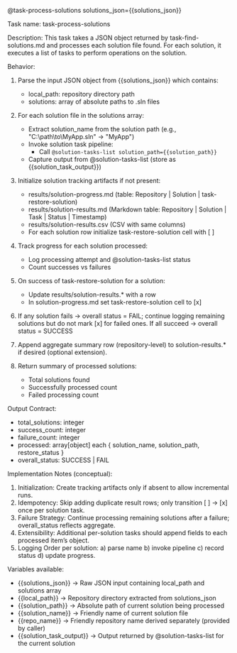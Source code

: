 @task-process-solutions solutions_json={{solutions_json}}

Task name: task-process-solutions

Description:
This task takes a JSON object returned by task-find-solutions.md and processes each solution file found.
For each solution, it executes a list of tasks to perform operations on the solution.

Behavior:
1. Parse the input JSON object from {{solutions_json}} which contains:
   - local_path: repository directory path
   - solutions: array of absolute paths to .sln files

2. For each solution file in the solutions array:
   - Extract solution_name from the solution path (e.g., "C:\path\to\MyApp.sln" → "MyApp")
   - Invoke solution task pipeline:
     * Call `@solution-tasks-list solution_path={{solution_path}}`
   - Capture output from @solution-tasks-list (store as {{solution_task_output}})

3. Initialize solution tracking artifacts if not present:
      - results/solution-progress.md (table: Repository | Solution | task-restore-solution)
      - results/solution-results.md (Markdown table: Repository | Solution | Task | Status | Timestamp)
      - results/solution-results.csv (CSV with same columns)
      - For each solution row initialize task-restore-solution cell with [ ]

4. Track progress for each solution processed:
   - Log processing attempt and @solution-tasks-list status
   - Count successes vs failures

5. On success of task-restore-solution for a solution:
   - Update results/solution-results.* with a row
   - In solution-progress.md set task-restore-solution cell to [x]

6. If any solution fails → overall status = FAIL; continue logging remaining solutions but do not mark [x] for failed ones.
   If all succeed → overall status = SUCCESS

7. Append aggregate summary row (repository-level) to solution-results.* if desired (optional extension).

8. Return summary of processed solutions:
   - Total solutions found
   - Successfully processed count
   - Failed processing count

Output Contract:
- total_solutions: integer
- success_count: integer
- failure_count: integer
- processed: array[object] each { solution_name, solution_path, restore_status }
- overall_status: SUCCESS | FAIL

Implementation Notes (conceptual):
1. Initialization: Create tracking artifacts only if absent to allow incremental runs.
2. Idempotency: Skip adding duplicate result rows; only transition [ ] → [x] once per solution task.
3. Failure Strategy: Continue processing remaining solutions after a failure; overall_status reflects aggregate.
4. Extensibility: Additional per-solution tasks should append fields to each processed item’s object.
5. Logging Order per solution: a) parse name b) invoke pipeline c) record status d) update progress.

Variables available:
- {{solutions_json}} → Raw JSON input containing local_path and solutions array
- {{local_path}} → Repository directory extracted from solutions_json
- {{solution_path}} → Absolute path of current solution being processed
- {{solution_name}} → Friendly name of current solution file
- {{repo_name}} → Friendly repository name derived separately (provided by caller)
- {{solution_task_output}} → Output returned by @solution-tasks-list for the current solution